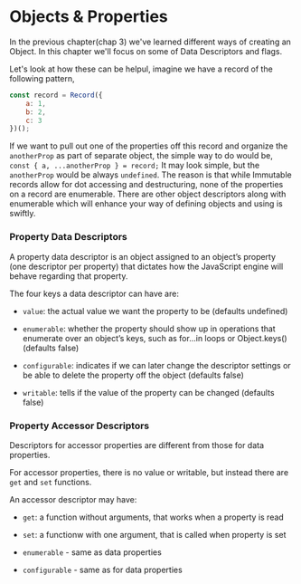 # Objects & Properties

In the previous chapter(chap 3) we've learned different ways of creating an Object. In this chapter we'll focus on some of Data Descriptors and flags.

Let's look at how these can be helpul, imagine we have a record of the following pattern,

```js
const record = Record({
    a: 1,
    b: 2,
    c: 3
})();
```
If we want to pull out one of the properties off this record and organize the `anotherProp` as part of separate object, the simple way to do would be, `const { a, ...anotherProp } = record;`
It may look simple, but the `anotherProp` would be always `undefined`. The reason is that while Immutable records allow for dot accessing and destructuring, none of the properties on a record are enumerable. There are other object descriptors along with enumerable which will enhance your way of defining objects and using is swiftly.

### Property Data Descriptors

A property data descriptor is an object assigned to an object’s property (one descriptor per property) that dictates how the JavaScript engine will behave regarding that property. 

The four keys a data descriptor can have are:
* `value`: the actual value we want the property to be (defaults undefined)

* `enumerable`: whether the property should show up in operations that enumerate over an object’s keys, such as for...in loops or Object.keys() (defaults false)
* `configurable`: indicates if we can later change the descriptor settings or be able to delete the property off the object (defaults false)
* `writable`: tells if the value of the property can be changed (defaults false)

### Property Accessor Descriptors

Descriptors for accessor properties are different from those for data properties.

For accessor properties, there is no value or writable, but instead there are `get` and `set` functions.

An accessor descriptor may have:
* `get`: a function without arguments, that works when a property is read

* `set`: a functionw with one argument, that is called when property is set
* `enumerable` - same as data properties
* `configurable` - same as for data properties